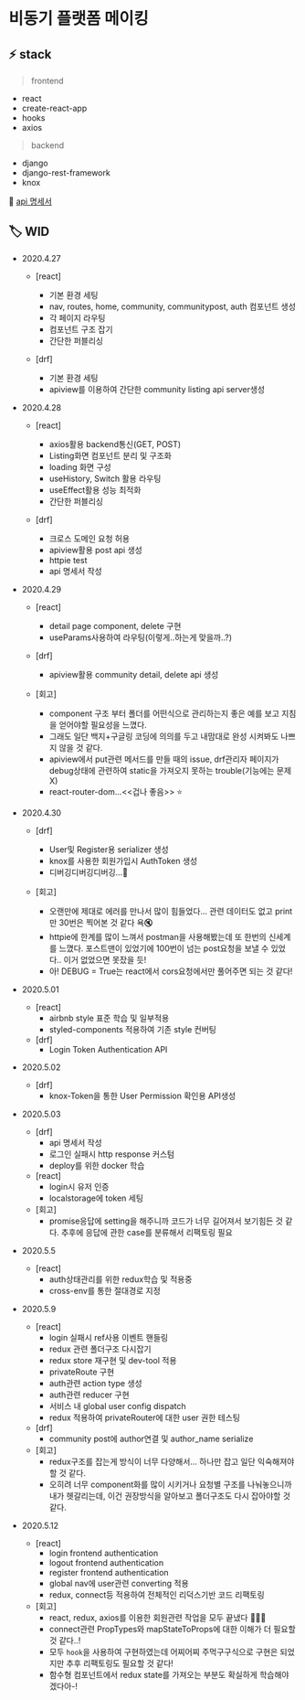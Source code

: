 # 비동기 플랫폼 메이킹

## :zap: stack 
> frontend
- react
- create-react-app
- hooks
- axios

> backend
- django
- django-rest-framework
- knox

:memo: [api 명세서](https://github.com/Tedhoon/AsyncPlatform/tree/master/backend)


## :label: WID 

- 2020.4.27
    - [react]
        - 기본 환경 세팅
        - nav, routes, home, community, communitypost, auth 컴포넌트 생성 
        - 각 페이지 라우팅
        - 컴포넌트 구조 잡기
        - 간단한 퍼블리싱

    - [drf]
        - 기본 환경 세팅
        - apiview를 이용하여 간단한 community listing api server생성
 
- 2020.4.28
    - [react]
        - axios활용 backend통신(GET, POST)
        - Listing화면 컴포넌트 분리 및 구조화 
        - loading 화면 구성
        - useHistory, Switch 활용 라우팅
        - useEffect활용 성능 최적화
        - 간단한 퍼블리싱

    - [drf]
        - 크로스 도메인 요청 허용
        - apiview활용 post api 생성
        - httpie test
        - api 명세서 작성
 
 - 2020.4.29
    - [react]
        - detail page component, delete 구현
        - useParams사용하여 라우팅(이렇게..하는게 맞을까..?)  
    - [drf]
        - apiview활용 community detail, delete api 생성

    - [회고]
        - component 구조 부터 폴더를 어떤식으로 관리하는지 좋은 예를 보고 지침을 얻어야할 필요성을 느꼈다.
        - 그래도 일단 백지+구글링 코딩에 의의를 두고 내맘대로 완성 시켜봐도 나쁘지 않을 것 같다.
        - apiview에서 put관련 메서드를 만들 때의 issue, drf관리자 페이지가 debug상태에 관련하여 static을 가져오지 못하는 trouble(기능에는 문제 X)
        - react-router-dom...<<겁나 좋음>> :star:
        
- 2020.4.30
    - [drf]
        - User및 Register용 serializer 생성
        - knox를 사용한 회원가입시 AuthToken 생성
        - 디버깅디버깅디버깅...:bug:

    - [회고]
        - 오랜만에 제대로 에러를 만나서 많이 힘들었다... 관련 데이터도 없고 print만 30번은 찍어본 것 같다 욕:mute:
        - httpie에 한계를 많이 느껴서 postman을 사용해봤는데 또 한번의 신세계를 느꼈다. 포스트맨이 있었기에 100번이 넘는 post요청을 보낼 수 있었다.. 이거 없었으면 못잤을 듯!
        - 아! DEBUG = True는 react에서 cors요청에서만 풀어주면 되는 것 같다!

- 2020.5.01
    - [react]
        - airbnb style 표준 학습 및 일부적용
        - styled-components 적용하여 기존 style 컨버팅
    - [drf]
        - Login Token Authentication API

- 2020.5.02
    - [drf]
        - knox-Token을 통한 User Permission 확인용 API생성

- 2020.5.03
    - [drf]
        - api 명세서 작성
        - 로그인 실패시 http response 커스텀
        - deploy를 위한 docker 학습
    - [react]
        - login시 유저 인증
        - localstorage에 token 세팅
    - [회고]
        - promise응답에 setting을 해주니까 코드가 너무 길어져서 보기힘든 것 같다. 추후에 응답에 관한 case를 분류해서 리팩토링 필요 

- 2020.5.5
    - [react]
        - auth상태관리를 위한 redux학습 및 적용중
        - cross-env를 통한 절대경로 지정

- 2020.5.9
    - [react]
        - login 실패시 ref사용 이벤트 핸들링
        - redux 관련 폴더구조 다시잡기
        - redux store 재구현 및 dev-tool 적용
        - privateRoute 구현
        - auth관련 action type 생성
        - auth관련 reducer 구현
        - 서비스 내 global user config dispatch
        - redux 적용하여 privateRouter에 대한 user 권한 테스팅 
    - [drf]
        - community post에 author연결 및 author_name serialize
    - [회고]
        - redux구조를 잡는게 방식이 너무 다양해서... 하나만 잡고 일단 익숙해져야 할 것 같다.
        - 오히려 너무 component화를 많이 시키거나 요청별 구조를 나눠놓으니까 내가 헷갈리는데, 이건 권장방식을 알아보고 폴더구조도 다시 잡아야할 것 같다.

- 2020.5.12
    - [react]
        - login frontend authentication
        - logout frontend authentication
        - register frontend authentication
        - global nav에 user관련 converting 적용
        - redux, connect등 적용하여 전체적인 리덕스기반 코드 리팩토링
    - [회고]
        - react, redux, axios를 이용한 회원관련 작업을 모두 끝냈다 👏👏👏
        - connect관련 PropTypes와 mapStateToProps에 대한 이해가 더 필요할 것 같다..!
        - 모두 `hook`을 사용하여 구현하였는데 어찌어찌 주먹구구식으로 구현은 되었지만 추후 리팩토링도 필요할 것 같다!
        - 함수형 컴포넌트에서 redux state를 가져오는 부분도 확실하게 학습해야겠다아-!